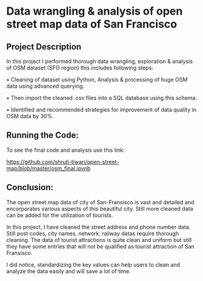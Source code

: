 # Data wrangling & analysis of open street map data of San Francisco

## Project Description

In this project I performed thorough data wrangling, exploration & analysis of OSM dataset (SFO region) this includes following steps:

• Cleaning of dataset using Python, Analysis & processing of huge OSM data using advanced querying.

• Then import the cleaned .csv files into a SQL database using this schema.

• Identified and recommended strategies for improvement of data quality in OSM data by 30%.

## Running the Code:

To see the final code and analysis use this link:

https://github.com/shruti-tiwari/open-street-map/blob/master/osm_final.ipynb

## Conclusion:

The open street map data of city of San-Fransisco is vast and detailed and encorporates various aspects of this beautiful city. Still more cleaned data can be added for the utilization of tourists. 

In this project, I have cleaned the street address and phone number data. Still post codes, city names, network, railway datas require thorough cleaning. The data of tourist attractions is quite clean and uniform but still they have some entries that will not be qualified as tourist attraction of San Fransisco. 

I did notice, standardizing the key values can help users to clean and analyze the data easily and will save a lot of time.




